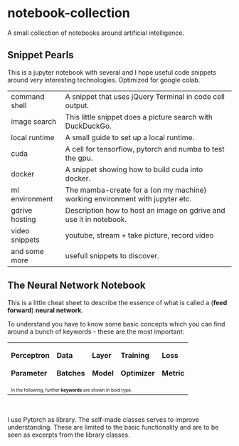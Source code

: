 # notebook-collection

A small collection of notebooks around artificial intelligence.

## Snippet Pearls
This is a jupyter notebook with several and I hope useful
code snippets around very interesting technologies. Optimized for google colab.

<table>
<tr><td>command shell</td><td>A snippet that uses jQuery Terminal in code cell output.</td></tr>
<tr><td>image search</td><td>This little snippet does a picture search with DuckDuckGo.</td></tr>
<tr><td>local runtime</td><td>A small guide to set up a local runtime.</td></tr>
<tr><td>cuda</td><td>A cell for tensorflow, pytorch and numba to test the gpu.</td></tr>
<tr><td>docker</td><td>A snippet showing how to build cuda into docker.</td></tr>
<tr><td>ml environment</td><td>The mamba-create for a (on my machine) working environment with jupyter etc.</td></tr>
<tr><td>gdrive hosting</td><td>Description how to host an image on gdrive and use it in notebook.</td></tr>
<tr><td>video snippets</td><td>youtube, stream + take picture, record video</td></tr>
<tr><td>and some more</td><td>usefull snippets to discover.</td></tr>
</table>

## The Neural Network Notebook

This is a little cheat sheet to describe the essence of what is called a (**feed forward**) **neural network**.

To understand you have to know some basic concepts which you can find around a bunch of keywords - these are the most important: 

<table width='600'>
<tr><td><p><b>Perceptron<br><br>Parameter</td><td><p><b>Data<br><br>Batches</td><td><p><b>Layer<br><br>Model</td><td><p><b>Training<br><br>Optimizer</td><td><p><b>Loss<br><br>Metric</td></tr>
<tr><td colspan=5><font size='-5'>In the following, further <b>keywords</b> are shown in bold type.</font></td></tr>
</table><br>

I use Pytorch as library. The self-made classes serves to improve understanding. These are limited to the basic functionality and are to be seen as excerpts from the library classes.

